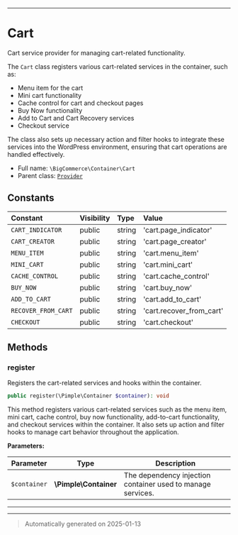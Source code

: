 ***

# Cart

Cart service provider for managing cart-related functionality.

The `Cart` class registers various cart-related services in the container, such as:
- Menu item for the cart
- Mini cart functionality
- Cache control for cart and checkout pages
- Buy Now functionality
- Add to Cart and Cart Recovery services
- Checkout service

The class also sets up necessary action and filter hooks to integrate these services
into the WordPress environment, ensuring that cart operations are handled effectively.

* Full name: `\BigCommerce\Container\Cart`
* Parent class: [`Provider`](./classes/BigCommerce/Container/Provider.md)


## Constants

| Constant | Visibility | Type | Value |
|:---------|:-----------|:-----|:------|
|`CART_INDICATOR`|public|string|&#039;cart.page_indicator&#039;|
|`CART_CREATOR`|public|string|&#039;cart.page_creator&#039;|
|`MENU_ITEM`|public|string|&#039;cart.menu_item&#039;|
|`MINI_CART`|public|string|&#039;cart.mini_cart&#039;|
|`CACHE_CONTROL`|public|string|&#039;cart.cache_control&#039;|
|`BUY_NOW`|public|string|&#039;cart.buy_now&#039;|
|`ADD_TO_CART`|public|string|&#039;cart.add_to_cart&#039;|
|`RECOVER_FROM_CART`|public|string|&#039;cart.recover_from_cart&#039;|
|`CHECKOUT`|public|string|&#039;cart.checkout&#039;|


## Methods


### register

Registers the cart-related services and hooks within the container.

```php
public register(\Pimple\Container $container): void
```

This method registers various cart-related services such as the menu item, mini cart, cache control,
buy now functionality, add-to-cart functionality, and checkout services within the container. It also sets up
action and filter hooks to manage cart behavior throughout the application.






**Parameters:**

| Parameter | Type | Description |
|-----------|------|-------------|
| `$container` | **\Pimple\Container** | The dependency injection container used to manage services. |





***


***
> Automatically generated on 2025-01-13
